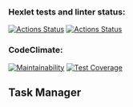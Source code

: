 ### Hexlet tests and linter status:
[![Actions Status](https://github.com/damirz95/java-project-99/actions/workflows/hexlet-check.yml/badge.svg)](https://github.com/damirz95/java-project-99/actions)
[![Actions Status](https://github.com/damirz95/java-project-99/actions/workflows/build.yml/badge.svg)](https://github.com/damirz95/java-project-99/actions)
### CodeClimate:
[![Maintainability](https://api.codeclimate.com/v1/badges/bc66dba08f1bdaddb571/maintainability)](https://codeclimate.com/github/damirz95/java-project-99/maintainability)
[![Test Coverage](https://api.codeclimate.com/v1/badges/bc66dba08f1bdaddb571/test_coverage)](https://codeclimate.com/github/damirz95/java-project-99/test_coverage)
## Task Manager
